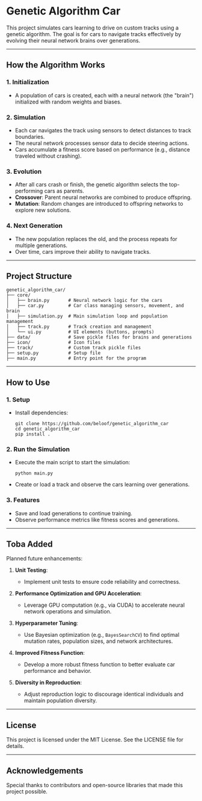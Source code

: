 # Genetic Algorithm Car

This project simulates cars learning to drive on custom tracks using a genetic algorithm. The goal is for cars to navigate tracks effectively by evolving their neural network brains over generations.

---

## How the Algorithm Works

### 1. **Initialization**
   - A population of cars is created, each with a neural network (the "brain") initialized with random weights and biases.

### 2. **Simulation**
   - Each car navigates the track using sensors to detect distances to track boundaries.
   - The neural network processes sensor data to decide steering actions.
   - Cars accumulate a fitness score based on performance (e.g., distance traveled without crashing).

### 3. **Evolution**
   - After all cars crash or finish, the genetic algorithm selects the top-performing cars as parents.
   - **Crossover**: Parent neural networks are combined to produce offspring.
   - **Mutation**: Random changes are introduced to offspring networks to explore new solutions.

### 4. **Next Generation**
   - The new population replaces the old, and the process repeats for multiple generations.
   - Over time, cars improve their ability to navigate tracks.

---

## Project Structure

```
genetic_algorithm_car/
├── core/
│   ├── brain.py       # Neural network logic for the cars
│   ├── car.py         # Car class managing sensors, movement, and brain
│   ├── simulation.py  # Main simulation loop and population management
│   ├── track.py       # Track creation and management
│   └── ui.py          # UI elements (buttons, prompts)
├── data/              # Save pickle files for brains and generations
├── icon/              # Icon files
├── track/             # Custom track pickle files
├── setup.py           # Setup file
├── main.py            # Entry point for the program
```

---

## How to Use

### 1. **Setup**
- Install dependencies:
  ```
  git clone https://github.com/beloof/genetic_algorithm_car
  cd genetic_algorithm_car
  pip install .
  ```

### 2. **Run the Simulation**
- Execute the main script to start the simulation:
  ```
  python main.py
  ```

- Create or load a track and observe the cars learning over generations.

### 3. **Features**
- Save and load generations to continue training.
- Observe performance metrics like fitness scores and generations.

---

## Toba Added

Planned future enhancements:

1. **Unit Testing**:
   - Implement unit tests to ensure code reliability and correctness.

2. **Performance Optimization and GPU Acceleration**:
   - Leverage GPU computation (e.g., via CUDA) to accelerate neural network operations and simulation.

3. **Hyperparameter Tuning**:
   - Use Bayesian optimization (e.g., `BayesSearchCV`) to find optimal mutation rates, population sizes, and network architectures.

4. **Improved Fitness Function**:
   - Develop a more robust fitness function to better evaluate car performance and behavior.

5. **Diversity in Reproduction**:
   - Adjust reproduction logic to discourage identical individuals and maintain population diversity.

---

## License
This project is licensed under the MIT License. See the LICENSE file for details.

---

## Acknowledgements
Special thanks to contributors and open-source libraries that made this project possible.

